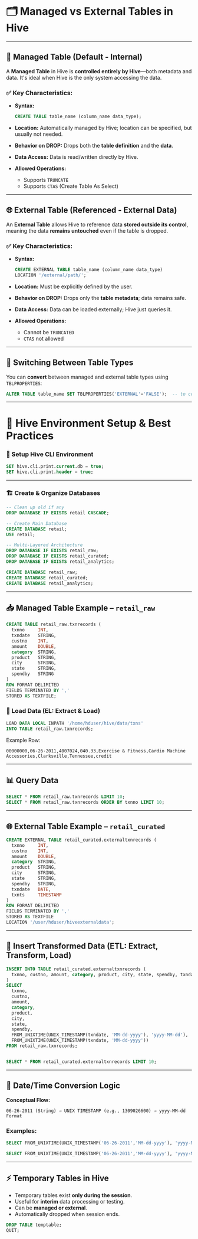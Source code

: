 
# 🗂️ Managed vs External Tables in Hive

---

## 🧾 Managed Table (Default - Internal)

A **Managed Table** in Hive is **controlled entirely by Hive**—both metadata and data. It's ideal when Hive is the only system accessing the data.

### ✅ Key Characteristics:

* **Syntax:**

  ```sql
  CREATE TABLE table_name (column_name data_type);
  ```

* **Location:**
  Automatically managed by Hive; location can be specified, but usually not needed.

* **Behavior on DROP:**
  Drops both the **table definition** and the **data**.

* **Data Access:**
  Data is read/written directly by Hive.

* **Allowed Operations:**

  * Supports `TRUNCATE`
  * Supports `CTAS` (Create Table As Select)

---

## 🌐 External Table (Referenced - External Data)

An **External Table** allows Hive to reference data **stored outside its control**, meaning the data **remains untouched** even if the table is dropped.

### ✅ Key Characteristics:

* **Syntax:**

  ```sql
  CREATE EXTERNAL TABLE table_name (column_name data_type)
  LOCATION '/external/path/';
  ```

* **Location:**
  Must be explicitly defined by the user.

* **Behavior on DROP:**
  Drops only the **table metadata**; data remains safe.

* **Data Access:**
  Data can be loaded externally; Hive just queries it.

* **Allowed Operations:**

  * Cannot be `TRUNCATED`
  * `CTAS` not allowed

---

## 🔁 Switching Between Table Types

You can **convert** between managed and external table types using `TBLPROPERTIES`:

```sql
ALTER TABLE table_name SET TBLPROPERTIES('EXTERNAL'='FALSE');  -- to convert to managed
```

---

# 🧱 Hive Environment Setup & Best Practices

### 📌 Setup Hive CLI Environment

```sql
SET hive.cli.print.current.db = true;
SET hive.cli.print.header = true;
```

---

### 🏗️ Create & Organize Databases

```sql
-- Clean up old if any
DROP DATABASE IF EXISTS retail CASCADE;

-- Create Main Database
CREATE DATABASE retail;
USE retail;

-- Multi-Layered Architecture
DROP DATABASE IF EXISTS retail_raw;
DROP DATABASE IF EXISTS retail_curated;
DROP DATABASE IF EXISTS retail_analytics;

CREATE DATABASE retail_raw;
CREATE DATABASE retail_curated;
CREATE DATABASE retail_analytics;
```

---

## 📥 Managed Table Example – `retail_raw`

```sql
CREATE TABLE retail_raw.txnrecords (
  txnno     INT,
  txndate   STRING,
  custno    INT,
  amount    DOUBLE,
  category  STRING,
  product   STRING,
  city      STRING,
  state     STRING,
  spendby   STRING
)
ROW FORMAT DELIMITED 
FIELDS TERMINATED BY ',' 
STORED AS TEXTFILE;
```

### 📌 Load Data (EL: Extract & Load)

```sql
LOAD DATA LOCAL INPATH '/home/hduser/hive/data/txns'
INTO TABLE retail_raw.txnrecords;
```

Example Row:

```
00000000,06-26-2011,4007024,040.33,Exercise & Fitness,Cardio Machine Accessories,Clarksville,Tennessee,credit
```

---

## 📊 Query Data

```sql
SELECT * FROM retail_raw.txnrecords LIMIT 10;
SELECT * FROM retail_raw.txnrecords ORDER BY txnno LIMIT 10;
```

---

## 🌐 External Table Example – `retail_curated`

```sql
CREATE EXTERNAL TABLE retail_curated.externaltxnrecords (
  txnno     INT,
  custno    INT,
  amount    DOUBLE,
  category  STRING,
  product   STRING,
  city      STRING,
  state     STRING,
  spendby   STRING,
  txndate   DATE,
  txnts     TIMESTAMP
)
ROW FORMAT DELIMITED 
FIELDS TERMINATED BY ',' 
STORED AS TEXTFILE
LOCATION '/user/hduser/hiveexternaldata';
```

---

## 🔁 Insert Transformed Data (ETL: Extract, Transform, Load)

```sql
INSERT INTO TABLE retail_curated.externaltxnrecords (
  txnno, custno, amount, category, product, city, state, spendby, txndate, txnts
)
SELECT
  txnno,
  custno,
  amount,
  category,
  product,
  city,
  state,
  spendby,
  FROM_UNIXTIME(UNIX_TIMESTAMP(txndate, 'MM-dd-yyyy'), 'yyyy-MM-dd'),
  FROM_UNIXTIME(UNIX_TIMESTAMP(txndate, 'MM-dd-yyyy'))
FROM retail_raw.txnrecords;


SELECT * FROM retail_curated.externaltxnrecords LIMIT 10;

```

---

## 📅 Date/Time Conversion Logic

**Conceptual Flow:**

```
06-26-2011 (String) → UNIX TIMESTAMP (e.g., 1309026600) → yyyy-MM-dd Format
```

### Examples:

```sql
SELECT FROM_UNIXTIME(UNIX_TIMESTAMP('06-26-2011','MM-dd-yyyy'), 'yyyy-MM-dd');

SELECT FROM_UNIXTIME(UNIX_TIMESTAMP('06-26-2011','MM-dd-yyyy'), 'yyyy-MM-dd HH:mm:ss');
```

---

## ⚡ Temporary Tables in Hive

* Temporary tables exist **only during the session**.
* Useful for **interim** data processing or testing.
* Can be **managed or external**.
* Automatically dropped when session ends.

```sql
DROP TABLE temptable;
QUIT;
```


